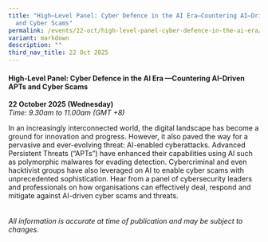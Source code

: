 ```yaml
---
title: "High–Level Panel: Cyber Defence in the AI Era–Countering AI–Driven APTs
  and Cyber Scams"
permalink: /events/22-oct/high-level-panel-cyber-defence-in-the-ai-era/
variant: markdown
description: ""
third_nav_title: 22 Oct 2025
---
```

#### **High-Level Panel: Cyber Defence in the AI Era —Countering AI-Driven APTs and Cyber Scams**

**22 October 2025 (Wednesday)**  
*Time: 9.30am to 11.00am (GMT +8)*

In an increasingly interconnected world, the digital landscape has become a ground for innovation and progress. However, it also paved the way for a pervasive and ever-evolving threat: AI-enabled cyberattacks. Advanced Persistent Threats (“APTs”) have enhanced their capabilities using AI such as polymorphic malwares for evading detection. Cybercriminal and even hacktivist groups have also leveraged on AI to enable cyber scams with unprecedented sophistication. Hear from a panel of cybersecurity leaders and professionals on how organisations can effectively deal, respond and mitigate against AI-driven cyber scams and threats.
<br><br><br>
*All information is accurate at time of publication and may be subject to changes.*
